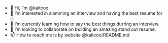 - 👋 Hi, I’m @kaitcoo
- 👀 I’m interested in slamming an interview and having the best resume for it.
- 🌱 I’m currently learning how to say the best things durring an interview.
- 💞️ I’m looking to collaborate on building an amazing stand out resume.
- 📫 How to reach me is by website @kaitcoo/README.md

<!---
kaitcoo/kaitcoo is a ✨ special ✨ repository because its `README.md` (this file) appears on your GitHub profile.
You can click the Preview link to take a look at your changes.
--->

